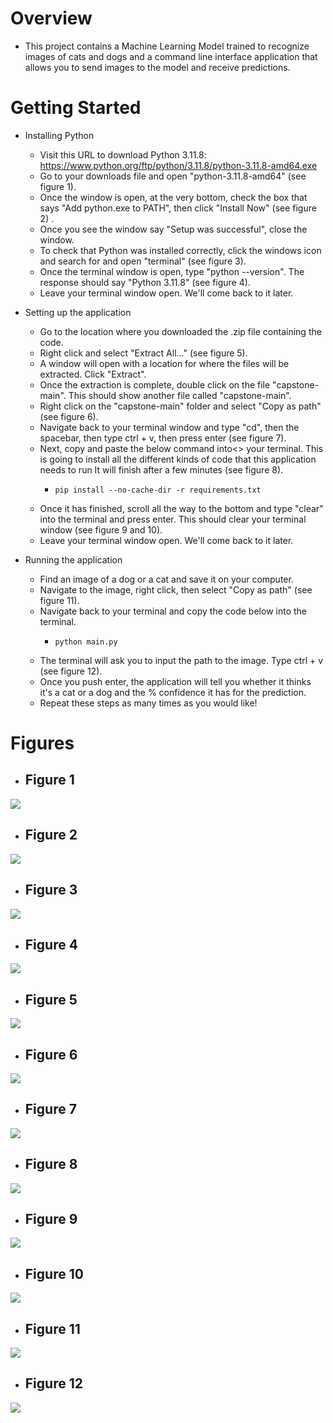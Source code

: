 # Overview

* This project contains a Machine Learning Model trained to recognize images of cats and dogs and a command line interface application that allows you to send images to the model and receive predictions.

# Getting Started

* Installing Python
    * Visit this URL to download Python 3.11.8: https://www.python.org/ftp/python/3.11.8/python-3.11.8-amd64.exe
    * Go to your downloads file and open "python-3.11.8-amd64" (see figure 1).
    * Once the window is open, at the very bottom, check the box that says "Add python.exe to PATH", then click "Install Now" (see figure 2) .
    * Once you see the window say "Setup was successful", close the window.
    * To check that Python was installed correctly, click the windows icon and search for and open "terminal" (see figure 3). 
    * Once the terminal window is open, type "python --version". The response should say "Python 3.11.8" (see figure 4).
    * Leave your terminal window open. We'll come back to it later. 

* Setting up the application
    * Go to the location where you downloaded the .zip file containing the code.  
    * Right click and select "Extract All..." (see figure 5). 
    * A window will open with a location for where the files will be extracted. Click "Extract". 
    * Once the extraction is complete, double click on the file "capstone-main". This should show another file called "capstone-main". 
    * Right click on the "capstone-main" folder and select "Copy as path" (see figure 6). 
    * Navigate back to your terminal window and type "cd", then the spacebar, then type ctrl + v, then press enter (see figure 7).  
    * Next, copy and paste the below command into<> your terminal. This is going to install all the different kinds of code that this application needs to run It will finish after a few minutes (see figure 8).
        * ```    
          pip install --no-cache-dir -r requirements.txt
          ```
    * Once it has finished, scroll all the way to the bottom and type "clear" into the terminal and press enter. This should clear your terminal window (see figure 9 and 10). 
    * Leave your terminal window open. We'll come back to it later. 

* Running the application
    * Find an image of a dog or a cat and save it on your computer.
    * Navigate to the image, right click, then select "Copy as path" (see figure 11).
    * Navigate back to your terminal and copy the code below into the terminal. 
        * ```
          python main.py
          ```
    * The terminal will ask you to input the path to the image. Type ctrl + v (see figure 12). 
    * Once you push enter, the application will tell you whether it thinks it's a cat or a dog and the % confidence it has for the prediction.
    * Repeat these steps as many times as you would like!
 
# Figures

* ## Figure 1

![](/md%20_images/python_download.png)

* ## Figure 2

![](/md%20_images/python_path.png)

* ## Figure 3

![](/md%20_images/terminal.png)

* ## Figure 4

![](/md%20_images/python_version.png)

* ## Figure 5

![](/md%20_images/extract_zip.png)

* ## Figure 6

![](/md%20_images/extract_path.png)

* ## Figure 7

![](/md%20_images/cd_path.png)

* ## Figure 8

![](/md%20_images/add_dependancies.png)

* ## Figure 9

![](/md%20_images/clear.png)

* ## Figure 10

![](/md%20_images/cleared_terminal.png)

* ## Figure 11

![](/md%20_images/image_path.png)

* ## Figure 12

![](/md%20_images/use_app.png)

